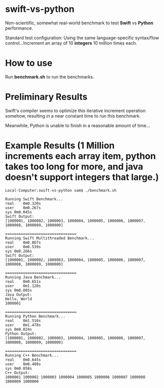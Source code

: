 # swift-vs-python

Non-scientific, somewhat real-world benchmark to test **Swift** vs **Python** performance.

Standard test configuration: 
  Using the same language-specific syntax/flow control...Increment an array of 10 **integers** 10 million times each.

# How to use

Run **benchmark.sh** to run the benchmarks.

# Preliminary Results

Swift's compiler seems to optimize this iterative increment operation somehow, resulting in a near constant time to run this benchmark.

Meanwhile, Python is unable to finish in a reasonable amount of time...

# Example Results (1 Million increments each array item, python takes too long for more, and java doesn't support integers that large.)

```
Local-Computer:swift-vs-python sam$ ./benchmark.sh 

Running Swift Benchmark...
real	0m0.320s
user	0m0.267s
sys	0m0.045s
Swift Output:
[1000001, 1000002, 1000003, 1000004, 1000005, 1000006, 1000007, 1000008, 1000009, 1000000]

================================
Running Swift Multithreaded Benchmark...
real	0m0.867s
user	0m0.539s
sys	0m0.266s
Swift Output:
[1000001, 1000002, 1000003, 1000004, 1000005, 1000006, 1000007, 1000008, 1000009, 1000000]

================================
Running Java Benchmark...
real	0m0.651s
user	0m1.120s
sys	0m0.085s
Java Output:
Hello, World
1000001

================================
Running Python Benchmark...
real	0m1.510s
user	0m1.478s
sys	0m0.024s
Python Output:
[1000001, 1000002, 1000003, 1000004, 1000005, 1000006, 1000007, 1000008, 1000009, 1000000]

================================
Running C++ Benchmark...
real	0m0.645s
user	0m0.480s
sys	0m0.058s
C++ Output:
1000001 1000002 1000003 1000004 1000005 1000006 1000007 1000008 1000009 1000000
```
